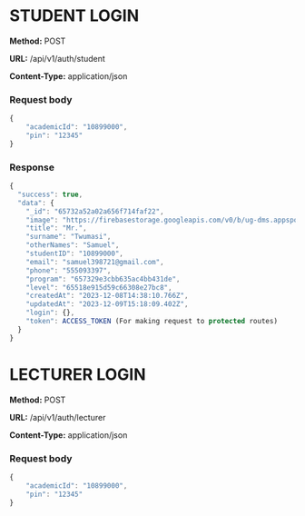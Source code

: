 # STUDENT LOGIN

**Method:** POST

**URL:** /api/v1/auth/student

**Content-Type:** application/json

### Request body

```js
{
    "academicId": "10899000",
    "pin": "12345"
}
```

### Response

```js
{
  "success": true,
  "data": {
    "_id": "65732a52a02a656f714faf22",
    "image": "https://firebasestorage.googleapis.com/v0/b/ug-dms.appspot.com/o/abc124c04bd818f731edf37880832747.png?alt=media&token=1f1433b0-c809-42c0-9fd8-f7d49a11147f",
    "title": "Mr.",
    "surname": "Twumasi",
    "otherNames": "Samuel",
    "studentID": "10899000",
    "email": "samuel398721@gmail.com",
    "phone": "555093397",
    "program": "657329e3cbb635ac4bb431de",
    "level": "65518e915d59c66308e27bc8",
    "createdAt": "2023-12-08T14:38:10.766Z",
    "updatedAt": "2023-12-09T15:18:09.402Z",
    "login": {},
    "token": ACCESS_TOKEN (For making request to protected routes)
  }
}
```

# LECTURER LOGIN

**Method:** POST

**URL:** /api/v1/auth/lecturer

**Content-Type:** application/json

### Request body

```js
{
    "academicId": "10899000",
    "pin": "12345"
}

```
